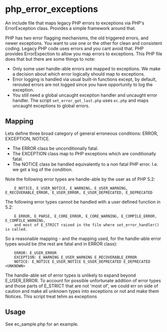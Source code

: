 php\_error\_exceptions
====================
An include file that maps legacy PHP errors to exceptions via PHP's ErrorException class. Provides a simple framework around that.

PHP has two error flagging mechanisms, the old triggered errors, and newer exceptions. You want to use one or the other for clean and consistent coding. Legacy PHP code uses errors and you cant avoid that. PHP provides ErrorExpection to allow you map errors to exceptions. This PHP file does that but there are some things to note:

 * Only some user handle-able errors are mapped to exceptions. We make a decision about which error logically should map to exceptions.
 * Error logging is handled via usual built-in functions except, by default, rerouted errors are not logged since you have opportunity to log the exception.
 * You still need a global uncaught exception handler and uncaught error handler. The script `set_error_get_last.php` uses `ec.php` and maps uncaught exceptions to global errors.

Mapping
-------
Lets define three broad category of general erroneous conditions: ERROR, EXCEPTION, NOTICE.

 * The ERROR class be unconditionally fatal.
 * The EXCEPTION class map to PHP exceptions which are conditionally fatal.
 * The NOTICE class be handled equivalently to a non fatal PHP error. I.e. we get a log of the condition.

Note the following error types are handle-able by the user as of PHP 5.2:
  
        E_NOTICE, E_USER_NOTICE, E_WARNING, E_USER_WARNING, E_RECOVERABLE_ERROR, E_USER_ERROR, E_USER_DEPRECATED, E_DEPRECATED

The following error types cannot be handled with a user defined function in 5.2: 
  
        E_ERROR, E_PARSE, E_CORE_ERROR, E_CORE_WARNING, E_COMPILE_ERROR, E_COMPILE_WARNING, 
        and most of E_STRICT raised in the file where set_error_handler() is called.
 
So a reasonable mapping - and the mapping used, for the handle-able error types would be (the rest are fatal and in ERROR class):

        ERROR: E_USER_ERROR
        EXCEPTION: E_WARNING E_USER_WARNING E_RECOVERABLE_ERROR
        NOTICE: E_NOTICE E_USER_NOTICE E_USER_DEPRECATED E_DEPRECATED <UNKNOWN>
   
The handle-able set of error types is unlikely to expand beyond E_USER_ERROR. To account for possible unfortunate addition of error types and those parts of E_STRICT that are not 'most of', we could err on side of caution and make all unknown types into exceptions or not and make them Notices. This script treat tehm as exceptions

Usage
-----
See ec_sample.php for an example.


